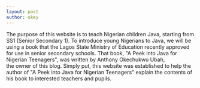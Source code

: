 ```yaml
---
layout: post
author: okey
---
```


The purpose of this website is to teach Nigerian children Java, starting from SS1 
(Senior Secondary 1). To introduce young Nigerians to Java, we will be using a book that 
the Lagos State Ministry of Education recently approved for use in senior secondary schools. 
That book, "A Peek into Java for Nigerian Teenagers", was written by Anthony Okechukwu Ubah,  
the owner of this blog. Simply put, this website was established to help the author of 
"A Peek into Java for Nigerian Teenagers" explain the contents of his book to interested 
teachers and pupils.
